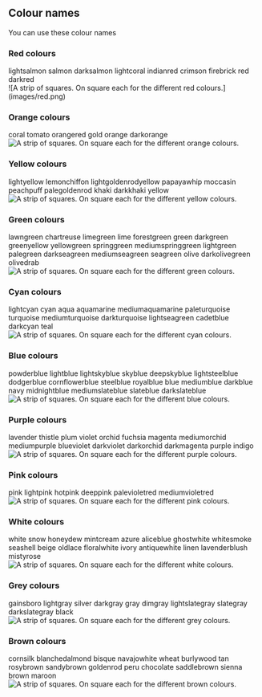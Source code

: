 ## Colour names

You can use these colour names

### Red colours

<div style="display: flex; flex-wrap: wrap">
<div style="flex-basis: 200px; flex-grow: 1; margin-right: 15px;">
lightsalmon
salmon
darksalmon
lightcoral
indianred
crimson
firebrick
red
darkred
</div>
<div>
![A strip of squares. On square each for the different red colours.](images/red.png)
</div>
</div>

### Orange colours
coral
tomato
orangered
gold
orange
darkorange
![A strip of squares. On square each for the different orange colours.](images/orange.png)

### Yellow colours
lightyellow
lemonchiffon
lightgoldenrodyellow
papayawhip
moccasin
peachpuff
palegoldenrod
khaki
darkkhaki
yellow
![A strip of squares. On square each for the different yellow colours.](images/yellow.png)

### Green colours
lawngreen
chartreuse
limegreen
lime
forestgreen
green
darkgreen
greenyellow
yellowgreen
springgreen
mediumspringgreen
lightgreen
palegreen
darkseagreen
mediumseagreen
seagreen
olive
darkolivegreen
olivedrab
![A strip of squares. On square each for the different green colours.](images/green.png)

### Cyan colours
lightcyan
cyan
aqua
aquamarine
mediumaquamarine
paleturquoise
turquoise
mediumturquoise
darkturquoise
lightseagreen
cadetblue
darkcyan
teal
![A strip of squares. On square each for the different cyan colours.](images/cyan.png)

### Blue colours
powderblue
lightblue
lightskyblue
skyblue
deepskyblue
lightsteelblue
dodgerblue
cornflowerblue
steelblue
royalblue
blue
mediumblue
darkblue
navy
midnightblue
mediumslateblue
slateblue
darkslateblue
![A strip of squares. On square each for the different blue colours.](images/blue.png)

### Purple colours
lavender
thistle
plum
violet
orchid
fuchsia
magenta
mediumorchid
mediumpurple
blueviolet
darkviolet
darkorchid
darkmagenta
purple
indigo
![A strip of squares. On square each for the different purple colours.](images/purple.png)

### Pink colours
pink
lightpink
hotpink
deeppink
palevioletred
mediumvioletred
![A strip of squares. On square each for the different pink colours.](images/pink.png)

### White colours
white
snow
honeydew
mintcream
azure
aliceblue
ghostwhite
whitesmoke
seashell
beige
oldlace
floralwhite
ivory
antiquewhite
linen
lavenderblush
mistyrose
![A strip of squares. On square each for the different white colours.](images/white.png)

### Grey colours
gainsboro
lightgray
silver
darkgray
gray
dimgray
lightslategray
slategray
darkslategray
black
![A strip of squares. On square each for the different grey colours.](images/grey.png)

### Brown colours
cornsilk
blanchedalmond
bisque
navajowhite
wheat
burlywood
tan
rosybrown
sandybrown
goldenrod
peru
chocolate
saddlebrown
sienna
brown
maroon
![A strip of squares. On square each for the different brown colours.](images/brown.png)
